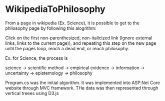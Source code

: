 # WikipediaToPhilosophy

From a page in wikipedia (Ex. Science), it is possible to get to the philosophy page by following this alogrithm:

Click on the first non-parenthesized, non-italicized link (Ignore external links, links to the current page)), and repeating this step on the new page until the pages loop, reach a dead end, or reach philosophy.

Ex. for Science, the process is 

science -> scientific method -> empirical evidence -> information -> uncertainty -> epistemology -> philosophy

Program.cs was the initial algorithm. It was implemented into ASP.Net Core website through MVC framework. THe data was then represented through vertical treees using D3.js
